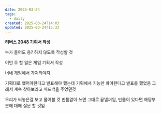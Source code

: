 ```yaml
---
date: 2025-03-24
tags:
  - daily
created: 2025-03-24T14:03
updated: 2025-03-24T15:33
---
```

**리버스 2048 기획서 작성**

누가 들어도 응? 하지 않도록 작성할 것
 
이번 주 할 일은 게임 기획서 작성 

너네 게임에서 가져와야지

기획대로 했어야한다고 발표해야 했는데 기획에서 기능만 봐야한다고 발표를 했었음 그래서 계속 찾아보라고 피드백을 주었던것

우리가 써놓은걸 보고 물어볼 것
빈틈없이 쓰면 그대로 끝낼꺼임, 빈틈이 있다면 해당부분에 대해 질문 할 것임

